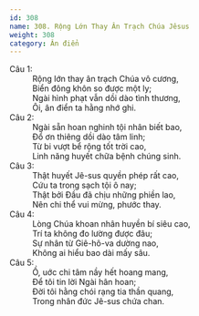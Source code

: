 ```yaml
---
id: 308
name: 308. Rộng Lớn Thay Ân Trạch Chúa Jêsus
weight: 308
category: Ân điển
---
```

<dl><dt>Câu 1:</dt><dd data-verse="1">Rộng lớn thay ân trạch Chúa vô cương, <br/>Biển đông khôn so được một ly; <br/>Ngài hình phạt vẫn dồi dào tình thương, <br/>Ôi, ân điển ta hằng nhớ ghi. </dd><dt>Câu 2:</dt><dd data-verse="2">Ngài sẵn hoan nghinh tội nhân biết bao, <br/>Đổ ơn thiêng dồi dào tâm linh; <br/>Từ bi vượt bể rộng tốt trời cao, <br/>Linh năng huyết chữa bệnh chúng sinh. </dd><dt>Câu 3:</dt><dd data-verse="3">Thật huyết Jê-sus quyền phép rất cao, <br/>Cứu ta trong sạch tội ô nay; <br/>Thật bởi Đầu đã chịu những phiền lao, <br/>Nên chi thể vui mừng, phước thay. </dd><dt>Câu 4:</dt><dd data-verse="4">Lòng Chúa khoan nhân huyền bí siêu cao, <br/>Trí ta không đo lường được đâu; <br/>Sự nhân từ Giê-hô-va dường nao, <br/>Không ai hiểu bao dài mấy sâu. </dd><dt>Câu 5:</dt><dd data-verse="5">Ồ, uớc chi tâm nầy hết hoang mang, <br/>Để tôi tin lời Ngài hân hoan; <br/>Đời tôi hằng chói rạng tia thần quang, <br/>Trong nhân đức Jê-sus chứa chan. </dd></dl>
